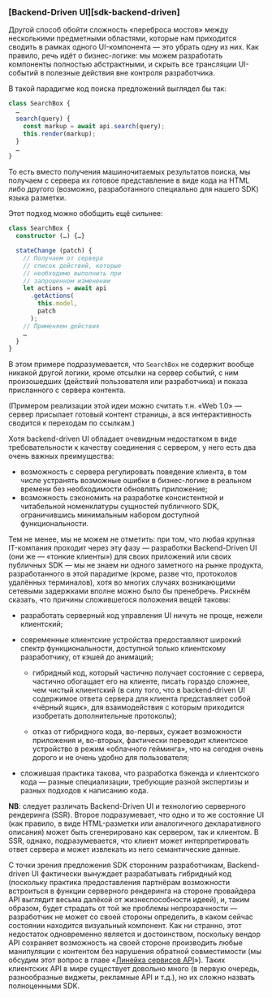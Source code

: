 ### [Backend-Driven UI][sdk-backend-driven]

Другой способ обойти сложность «переброса мостов» между несколькими предметными областями, которые нам приходится сводить в рамках одного UI-компонента — это убрать одну из них. Как правило, речь идёт о бизнес-логике: мы можем разработать компоненты полностью абстрактными, и скрыть все трансляции UI-событий в полезные действия вне контроля разработчика.

В такой парадигме код поиска предложений выглядел бы так:

```typescript
class SearchBox {
  …
  search(query) {
    const markup = await api.search(query);
    this.render(markup);
  }
  …
}
```

То есть вместо получения машиночитаемых результатов поиска, мы получаем с сервера их готовое представление в виде кода на HTML либо другого (возможно, разработанного специально для нашего SDK) языка разметки.

Этот подход можно обобщить ещё сильнее:

```typescript
class SearchBox {
  constructor (…) {…}

  stateChange (patch) {
    // Получаем от сервера
    // список действий, которые
    // необходимо выполнить при
    // запрошенном изменении
    let actions = await api
      .getActions(
        this.model,
        patch
      );
    // Применяем действия
    …
  }
}
```

В этом примере подразумевается, что `SearchBox` не содержит вообще никакой другой логики, кроме отсылки на сервер событий, с ним произошедших (действий пользователя или разработчика) и показа присланного с сервера контента.

(Примером реализации этой идеи можно считать т.н. «Web 1.0» — сервер присылает готовый контент страницы, а вся интерактивность сводится к переходам по ссылкам.)

Хотя backend-driven UI обладает очевидным недостатком в виде требовательности к качеству соединения с сервером, у него есть два очень важных преимущества:
  * возможность с сервера регулировать поведение клиента, в том числе устранять возможные ошибки в бизнес-логике в реальном времени без необходимости обновлять приложение;
  * возможность сэкономить на разработке консистентной и читабельной номенклатуры сущностей публичного SDK, ограничившись минимальным набором доступной функциональности.

Тем не менее, мы не можем не отметить: при том, что любая крупная IT-компания проходит через эту фазу — разработки Backend-Driven UI (они же — «тонкие клиенты») для своих приложений или своих публичных SDK — мы не знаем ни одного заметного на рынке продукта, разработанного в этой парадигме (кроме, разве что, протоколов удалённых терминалов), хотя во многих случаях возникающими сетевыми задержками вполне можно было бы пренебречь. Рискнём сказать, что причины сложившегося положения вещей таковы:

  * разработать серверный код управления UI ничуть не проще, нежели клиентский;

  * современные клиентские устройства предоставляют широкий спектр функциональности, доступной только клиентскому разработчику, от кэшей до анимаций;

      * гибридный код, который частично получает состояние с сервера, частично обогащает его на клиенте, писать гораздо сложнее, чем чистый клиентский (в силу того, что в backend-driven UI содержимое ответа сервера для клиента представляет собой «чёрный ящик», для взаимодействия с которым приходится изобретать дополнительные протоколы);

      * отказ от гибридного кода, во-первых, сужает возможности приложения и, во-вторых, фактически переводит клиентское устройство в режим «облачного гейминга», что на сегодня очень дорого и не очень удобно для пользователя;

  * сложившая практика такова, что разработка бэкенда и клиентского кода — разные специализации, требующие разной экспертизы и разных подходов к написанию кода.

**NB**: следует различать Backend-Driven UI и технологию серверного рендеринга (SSR). Второе подразумевает, что одно и то же состояние UI (как правило, в виде HTML-разметки или аналогичного декларативного описания) может быть сгенерировано как сервером, так и клиентом. В SSR, однако, подразумевается, что клиент может интерпретировать ответ сервера и может извлекать из него семантические данные.

С точки зрения предложения SDK сторонним разработчикам, Backend-driven UI фактически вынуждает разрабатывать гибридный код (поскольку практика предоставления партнёрам возможности встроиться в функции серверного рендеринга на стороне провайдера API выглядит весьма далёкой от жизнеспособности идеей), и, таким образом, будет страдать от той же проблемы непрозрачности — разработчик не может со своей стороны определить, в каком сейчас состоянии находится визуальный компонент. Как ни странно, этот недостаток одновременно является и достоинством, поскольку вендор API сохраняет возможность на своей стороне производить любые манипуляции с контентом без нарушения обратной совместимости (мы обсудим этот вопрос в главе «[Линейка сервисов API](#api-product-lineup)»). Таких клиентских API в мире существует довольно много (в первую очередь, разнообразные виджеты, рекламные API и т.д.), но их сложно назвать полноценными SDK.